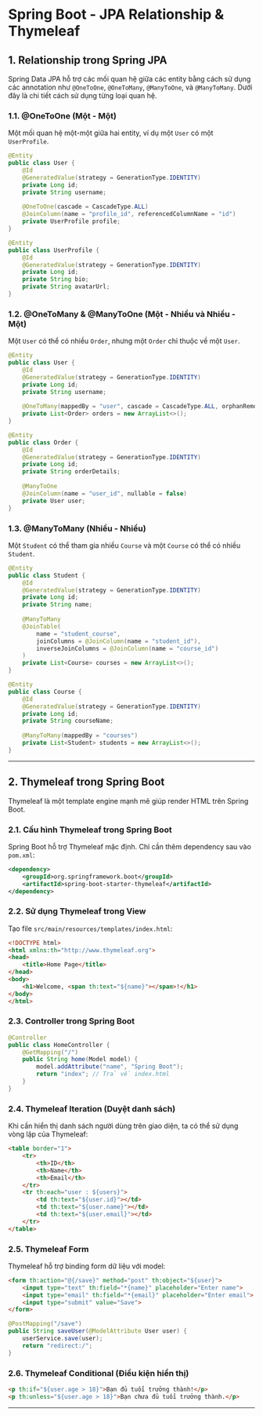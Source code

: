 # Spring Boot - JPA Relationship & Thymeleaf

## 1. Relationship trong Spring JPA
Spring Data JPA hỗ trợ các mối quan hệ giữa các entity bằng cách sử dụng các annotation như `@OneToOne`, `@OneToMany`, `@ManyToOne`, và `@ManyToMany`. Dưới đây là chi tiết cách sử dụng từng loại quan hệ.

### 1.1. @OneToOne (Một - Một)
Một mối quan hệ một-một giữa hai entity, ví dụ một `User` có một `UserProfile`.
```java
@Entity
public class User {
    @Id
    @GeneratedValue(strategy = GenerationType.IDENTITY)
    private Long id;
    private String username;
    
    @OneToOne(cascade = CascadeType.ALL)
    @JoinColumn(name = "profile_id", referencedColumnName = "id")
    private UserProfile profile;
}

@Entity
public class UserProfile {
    @Id
    @GeneratedValue(strategy = GenerationType.IDENTITY)
    private Long id;
    private String bio;
    private String avatarUrl;
}
```

### 1.2. @OneToMany & @ManyToOne (Một - Nhiều và Nhiều - Một)
Một `User` có thể có nhiều `Order`, nhưng một `Order` chỉ thuộc về một `User`.
```java
@Entity
public class User {
    @Id
    @GeneratedValue(strategy = GenerationType.IDENTITY)
    private Long id;
    private String username;
    
    @OneToMany(mappedBy = "user", cascade = CascadeType.ALL, orphanRemoval = true)
    private List<Order> orders = new ArrayList<>();
}

@Entity
public class Order {
    @Id
    @GeneratedValue(strategy = GenerationType.IDENTITY)
    private Long id;
    private String orderDetails;
    
    @ManyToOne
    @JoinColumn(name = "user_id", nullable = false)
    private User user;
}
```

### 1.3. @ManyToMany (Nhiều - Nhiều)
Một `Student` có thể tham gia nhiều `Course` và một `Course` có thể có nhiều `Student`.
```java
@Entity
public class Student {
    @Id
    @GeneratedValue(strategy = GenerationType.IDENTITY)
    private Long id;
    private String name;
    
    @ManyToMany
    @JoinTable(
        name = "student_course",
        joinColumns = @JoinColumn(name = "student_id"),
        inverseJoinColumns = @JoinColumn(name = "course_id")
    )
    private List<Course> courses = new ArrayList<>();
}

@Entity
public class Course {
    @Id
    @GeneratedValue(strategy = GenerationType.IDENTITY)
    private Long id;
    private String courseName;
    
    @ManyToMany(mappedBy = "courses")
    private List<Student> students = new ArrayList<>();
}
```

---

## 2. Thymeleaf trong Spring Boot
Thymeleaf là một template engine mạnh mẽ giúp render HTML trên Spring Boot.

### 2.1. Cấu hình Thymeleaf trong Spring Boot
Spring Boot hỗ trợ Thymeleaf mặc định. Chỉ cần thêm dependency sau vào `pom.xml`:
```xml
<dependency>
    <groupId>org.springframework.boot</groupId>
    <artifactId>spring-boot-starter-thymeleaf</artifactId>
</dependency>
```

### 2.2. Sử dụng Thymeleaf trong View
Tạo file `src/main/resources/templates/index.html`:
```html
<!DOCTYPE html>
<html xmlns:th="http://www.thymeleaf.org">
<head>
    <title>Home Page</title>
</head>
<body>
    <h1>Welcome, <span th:text="${name}"></span>!</h1>
</body>
</html>
```

### 2.3. Controller trong Spring Boot
```java
@Controller
public class HomeController {
    @GetMapping("/")
    public String home(Model model) {
        model.addAttribute("name", "Spring Boot");
        return "index"; // Trả về index.html
    }
}
```

### 2.4. Thymeleaf Iteration (Duyệt danh sách)
Khi cần hiển thị danh sách người dùng trên giao diện, ta có thể sử dụng vòng lặp của Thymeleaf:
```html
<table border="1">
    <tr>
        <th>ID</th>
        <th>Name</th>
        <th>Email</th>
    </tr>
    <tr th:each="user : ${users}">
        <td th:text="${user.id}"></td>
        <td th:text="${user.name}"></td>
        <td th:text="${user.email}"></td>
    </tr>
</table>
```

### 2.5. Thymeleaf Form
Thymeleaf hỗ trợ binding form dữ liệu với model:
```html
<form th:action="@{/save}" method="post" th:object="${user}">
    <input type="text" th:field="*{name}" placeholder="Enter name">
    <input type="email" th:field="*{email}" placeholder="Enter email">
    <input type="submit" value="Save">
</form>
```

```java
@PostMapping("/save")
public String saveUser(@ModelAttribute User user) {
    userService.save(user);
    return "redirect:/";
}
```

### 2.6. Thymeleaf Conditional (Điều kiện hiển thị)
```html
<p th:if="${user.age > 18}">Bạn đủ tuổi trưởng thành!</p>
<p th:unless="${user.age > 18}">Bạn chưa đủ tuổi trưởng thành.</p>
```

---

